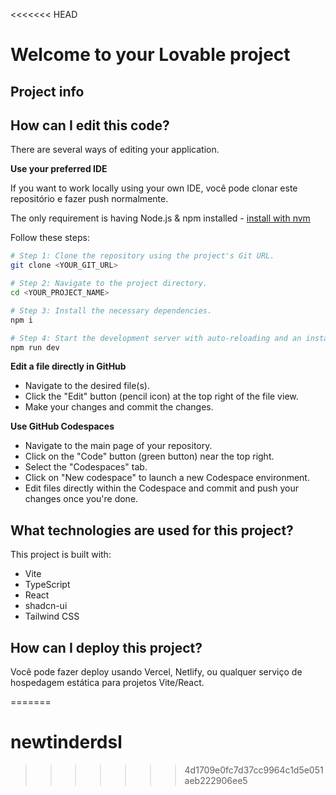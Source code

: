 <<<<<<< HEAD
# Welcome to your Lovable project

## Project info

<!-- URL do Lovable removido -->

## How can I edit this code?

There are several ways of editing your application.

<!-- Instruções do Lovable removidas -->

**Use your preferred IDE**

If you want to work locally using your own IDE, você pode clonar este repositório e fazer push normalmente.

The only requirement is having Node.js & npm installed - [install with nvm](https://github.com/nvm-sh/nvm#installing-and-updating)

Follow these steps:

```sh
# Step 1: Clone the repository using the project's Git URL.
git clone <YOUR_GIT_URL>

# Step 2: Navigate to the project directory.
cd <YOUR_PROJECT_NAME>

# Step 3: Install the necessary dependencies.
npm i

# Step 4: Start the development server with auto-reloading and an instant preview.
npm run dev
```

**Edit a file directly in GitHub**

- Navigate to the desired file(s).
- Click the "Edit" button (pencil icon) at the top right of the file view.
- Make your changes and commit the changes.

**Use GitHub Codespaces**

- Navigate to the main page of your repository.
- Click on the "Code" button (green button) near the top right.
- Select the "Codespaces" tab.
- Click on "New codespace" to launch a new Codespace environment.
- Edit files directly within the Codespace and commit and push your changes once you're done.

## What technologies are used for this project?

This project is built with:

- Vite
- TypeScript
- React
- shadcn-ui
- Tailwind CSS

## How can I deploy this project?

Você pode fazer deploy usando Vercel, Netlify, ou qualquer serviço de hospedagem estática para projetos Vite/React.

<!-- Seção de domínio Lovable removida -->
=======
# newtinderdsl
>>>>>>> 4d1709e0fc7d37cc9964c1d5e051aeb222906ee5
